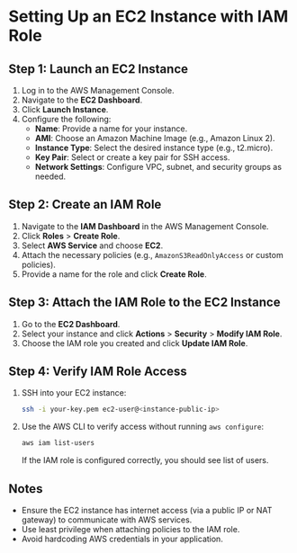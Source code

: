 # Setting Up an EC2 Instance with IAM Role

## Step 1: Launch an EC2 Instance
1. Log in to the AWS Management Console.
2. Navigate to the **EC2 Dashboard**.
3. Click **Launch Instance**.
4. Configure the following:
    - **Name**: Provide a name for your instance.
    - **AMI**: Choose an Amazon Machine Image (e.g., Amazon Linux 2).
    - **Instance Type**: Select the desired instance type (e.g., t2.micro).
    - **Key Pair**: Select or create a key pair for SSH access.
    - **Network Settings**: Configure VPC, subnet, and security groups as needed.

## Step 2: Create an IAM Role
1. Navigate to the **IAM Dashboard** in the AWS Management Console.
2. Click **Roles** > **Create Role**.
3. Select **AWS Service** and choose **EC2**.
4. Attach the necessary policies (e.g., `AmazonS3ReadOnlyAccess` or custom policies).
5. Provide a name for the role and click **Create Role**.

## Step 3: Attach the IAM Role to the EC2 Instance
1. Go to the **EC2 Dashboard**.
2. Select your instance and click **Actions** > **Security** > **Modify IAM Role**.
3. Choose the IAM role you created and click **Update IAM Role**.

## Step 4: Verify IAM Role Access
1. SSH into your EC2 instance:
    ```bash
    ssh -i your-key.pem ec2-user@<instance-public-ip>
    ```
2. Use the AWS CLI to verify access without running `aws configure`:
    ```bash
    aws iam list-users
    ```
    If the IAM role is configured correctly, you should see list of users.

## Notes
- Ensure the EC2 instance has internet access (via a public IP or NAT gateway) to communicate with AWS services.
- Use least privilege when attaching policies to the IAM role.
- Avoid hardcoding AWS credentials in your application.

